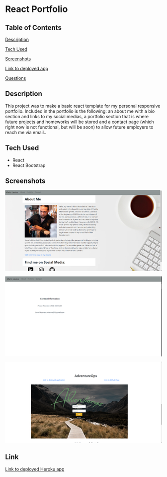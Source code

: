 # React Portfolio 


## Table of Contents 

[Description](#description)

[Tech Used](#tech_used)

[Screenshots](#screenshots)

[Link to deployed app](#link)

[Questions](#questions)


## Description 

This project was to make a basic react template for my personal responsive portfolio. Included in the portfolio is the following:
an about me with a bio section and links to my social medias, a portfolio section that is where future projects and homeworks will be stored and a contact page (which right now is not functional, but will be soon) to allow future employers to reach me via email.. 


## Tech Used

* React
* React Bootstrap




## Screenshots

![Picture of the sign up page](./src/Assets/reactAboutMe.png)

![Picture of the login page](./src/Assets/reactContact.png)

![Picture of the user's home page](./src/Assets/reactPortfolio.png)


## Link 
[Link to deployed Heroku app](https://adventureops.herokuapp.com/login)